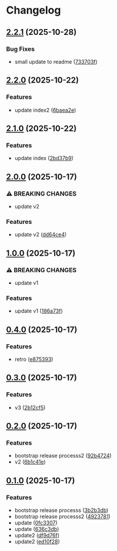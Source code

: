 # Changelog

## [2.2.1](https://github.com/Szhao52/poc-initial-ver/compare/v2.2.0...v2.2.1) (2025-10-28)


### Bug Fixes

* small update to readme ([733703f](https://github.com/Szhao52/poc-initial-ver/commit/733703f4e1cd811e8915f7d9b36954d7a8b17c8b))

## [2.2.0](https://github.com/Szhao52/poc-initial-ver/compare/v2.1.0...v2.2.0) (2025-10-22)


### Features

* update index2 ([6baea2e](https://github.com/Szhao52/poc-initial-ver/commit/6baea2efe45beebf4b3091217874ba43ad83e580))

## [2.1.0](https://github.com/Szhao52/poc-initial-ver/compare/v2.0.0...v2.1.0) (2025-10-22)


### Features

* update index ([2bd37b9](https://github.com/Szhao52/poc-initial-ver/commit/2bd37b9bb04252230d9ba60a3f95b02515094bb4))

## [2.0.0](https://github.com/Szhao52/poc-initial-ver/compare/v1.0.0...v2.0.0) (2025-10-17)


### ⚠ BREAKING CHANGES

* update v2

### Features

* update v2 ([dd64ce4](https://github.com/Szhao52/poc-initial-ver/commit/dd64ce4a55cd48f415b88c56c38fc797e702a9ce))

## [1.0.0](https://github.com/Szhao52/poc-initial-ver/compare/v0.4.0...v1.0.0) (2025-10-17)


### ⚠ BREAKING CHANGES

* update v1

### Features

* update v1 ([186a73f](https://github.com/Szhao52/poc-initial-ver/commit/186a73fd049bc25a5a0469923b14c2f8337460e9))

## [0.4.0](https://github.com/Szhao52/poc-initial-ver/compare/v0.3.0...v0.4.0) (2025-10-17)


### Features

* retro ([e875393](https://github.com/Szhao52/poc-initial-ver/commit/e87539351e35105f6778333791a4883543359acf))

## [0.3.0](https://github.com/Szhao52/poc-initial-ver/compare/v0.2.0...v0.3.0) (2025-10-17)


### Features

* v3 ([2b12cf5](https://github.com/Szhao52/poc-initial-ver/commit/2b12cf5670e4306c9911e39544bdf76562c56392))

## [0.2.0](https://github.com/Szhao52/poc-initial-ver/compare/v0.1.0...v0.2.0) (2025-10-17)


### Features

* bootstrap release processs2 ([92b4724](https://github.com/Szhao52/poc-initial-ver/commit/92b472435ae296509f0c5a27b74da64a8e1536d1))
* v2 ([6b1c41e](https://github.com/Szhao52/poc-initial-ver/commit/6b1c41e825c6ae099e756ae6366ae650de8bd5bf))

## [0.1.0](https://github.com/Szhao52/poc-initial-ver/compare/v0.0.0...v0.1.0) (2025-10-17)


### Features

* bootstrap release processs ([3b2b3db](https://github.com/Szhao52/poc-initial-ver/commit/3b2b3db432a4cfe453743fee06ca336fd6357249))
* bootstrap release processs2 ([4923781](https://github.com/Szhao52/poc-initial-ver/commit/492378150ab3860cd62b1bcb27501269d098cc4e))
* update ([0fc3307](https://github.com/Szhao52/poc-initial-ver/commit/0fc3307dbbb995ba3d0dbec10d024a25e828aaf1))
* update ([636c3db](https://github.com/Szhao52/poc-initial-ver/commit/636c3db9bb9c90fd51d6e91aba9d51f7b928f4e2))
* update2 ([df9d76f](https://github.com/Szhao52/poc-initial-ver/commit/df9d76f3cca801531fa775c8901f6047c0fcf059))
* update2 ([ed10f28](https://github.com/Szhao52/poc-initial-ver/commit/ed10f284a8e32c80cdb534d6de85617d727e62d2))
